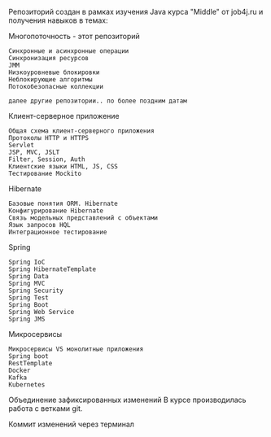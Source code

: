 Репозиторий создан в рамках изучения Java курса "Middle" от job4j.ru 
и получения навыков в темах:

Многопоточность - этот репозиторий

    Синхронные и асинхронные операции
    Синхронизация ресурсов
    JMM
    Низкоуровневые блокировки
    Неблокирующие алгоритмы
    Потокобезопасные коллекции

    далее другие репозитории.. по более поздним датам 

Клиент-серверное приложение

    Общая схема клиент-серверного приложения
    Протоколы HTTP и HTTPS
    Servlet
    JSP, MVC, JSLT
    Filter, Session, Auth
    Клиентские языки HTML, JS, CSS
    Тестирование Mockito

Hibernate

    Базовые понятия ORM. Hibernate
    Конфигурирование Hibernate
    Связь модельных представлений с объектами
    Язык запросов HQL
    Интеграционное тестирование

Spring

    Spring IoC
    Spring HibernateTemplate
    Spring Data
    Spring MVC
    Spring Security
    Spring Test
    Spring Boot
    Spring Web Service
    Spring JMS

Микросервисы

    Микросервисы VS монолитные приложения
    Spring boot
    RestTemplate
    Docker
    Kafka
    Kubernetes

Объединение зафиксированных изменений
В курсе производилась работа с ветками git.


Коммит изменений через терминал
